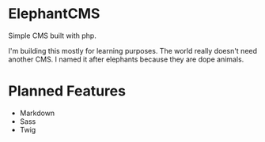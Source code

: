 ElephantCMS
===========

Simple CMS built with php.

I'm building this mostly for learning purposes. The world really doesn't need another CMS. I named it after elephants because they are dope animals.

Planned Features
================
* Markdown
* Sass
* Twig
